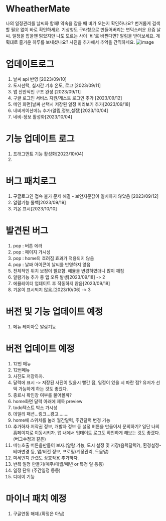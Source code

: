 # WheatherMate
나의 일정관리를 날씨와 함께! 약속을 잡을 때 비가 오는지 확인하나요? 번거롭게 검색할 필요 없이 바로 확인하세요.
기상청도 구라청으로 만들어버리는 변덕스러운 요즘 날씨. 일정을 잡을땐 맑았지만 나도 모르는 사이 '비'로 바뀐다면? 알림을 받아보세요.
계획대로 즐거운 하루를 보내셨나요? 사진을 추가해서 추억을 간직하세요.
![image](https://github.com/Oh-JunTaek/WheatherMate/assets/143782929/a700fda9-60cf-43bb-a1f0-96cbcee91fa3)




# 업데이트로그
1. 날씨 api 반영 [2023/09/10]
2. 도시선택, 실시간 기후 온도, 로고 [2023/09/11]
3. 앱 전반적인 구조 완성 [2023/09/11]
4. 구글 로그인 서비스 지원/게스트 로그인 추가 [2023/09/12]
5. 메인 화면]날짜 선택시 저장된 일정 미리보기 추가[2023/09/18]
6. 네비게이션메뉴 추가(알림,정보,설정)[2023/10/04]
7. 네비-정보 활성화[2023/10/04]

# 기능 업데이트 로그
1. 프래그먼트 기능 활성화[2023/10/04]
2. 



# 버그 패치로그
1. 구글로그인 접속 불가 문제 해결 - 보안지문값이 일치하지 않았음 [2023/09/12]
2. 알람기능 롤백[2023/09/19]
3. 기온 표시[2023/10/10]


# 발견된 버그
1. pop : 버튼 에러
2. pop : 페이지 가시성
3. pop : home의 흐려짐 효과가 적용되지 않음
4. pop : 날짜 아이콘이 날씨를 반영하지 않음
5. 전체적인 위치 보정이 필요함. 에뮬을 변경하였더니 많이 깨짐
6. 알람기능 추가 중 앱 오류 발생[2023/09/18] -> 2
7. 에뮬레이터 업데이트 후 작동하지 않음[2023/09/18]
8. 기온이 표시되지 않음.[2023/10/06] -> 3


# 버전 및 기능 업데이트 예정
1. 메뉴 레이아웃
   알람기능


# 버전 업데이트 예정
1. 12번 메뉴
3. 12번메뉴
4. 사진도 저장하자.
5. 달력에 표시 -> 저장된 사진이 있을시 빨간 점, 일정이 있을 시 파란 점? 유저가 선택 가능하게 하는 것도 좋겠다.
6. 종료시 확인창 여부를 물어볼까?
7. home화면 달력 아래에 제목 preview
8. todo텍스트 박스 가시성
9. 데일리 패션...링크...광고........
10. home에 스위치를 눌러 월간달력, 주간달력 변경 기능
11. 추가하자 저작권 정보, 개발자 정보 등 설정 버튼을 만들어서 문의하기? 일단 나의 홈페이지로 이동시키자.
   앱 내에서 업데이트 로그도 확인하게 해보는 것도 좋겠다.(버그수정과 같은)
12. 메뉴호출 버튼을만들어 보자.(알람 기능, 도시 설정 및 저장(음력달력?), 환경설정-테마변경 등, 앱/버전 정보, 프로필/계정관리, 도움말)
13. 미세먼지 관련도 상호작용 추가하자.
14. 반복 일정 만들기(매주/매월/매년 or 특정 일 등등)
15. 일정 단위 (주간일정 등등)
16. 디데이 기능



#  마이너 패치 예정
1. 구글연동 해제.(확정은 아님)
